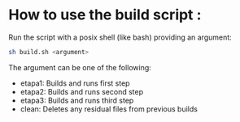 # How to use the build script :
Run the script with a posix shell (like bash) providing an argument:
```sh
sh build.sh <argument>
```

The argument can be one of the following:
- etapa1: Builds and runs first step
- etapa2: Builds and runs second step
- etapa3: Builds and runs third step
- clean: Deletes any residual files from previous builds
